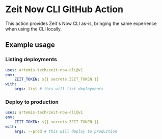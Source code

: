 # Zeit Now CLI GitHub Action

This action provides Zeit`s Now CLI as-is, bringing the same experience when using the CLI locally.

## Example usage

### Listing deployments

```yaml
uses: artemis-tech/zeit-now-cli@v1
env:
    ZEIT_TOKEN: ${{ secrets.ZEIT_TOKEN }}
with:
    args: list # this will list deployments
```

### Deploy to production

```yaml
uses: artemis-tech/zeit-now-cli@v1
env:
    ZEIT_TOKEN: ${{ secrets.ZEIT_TOKEN }}
with:
    args: --prod # this will deploy to production
```
